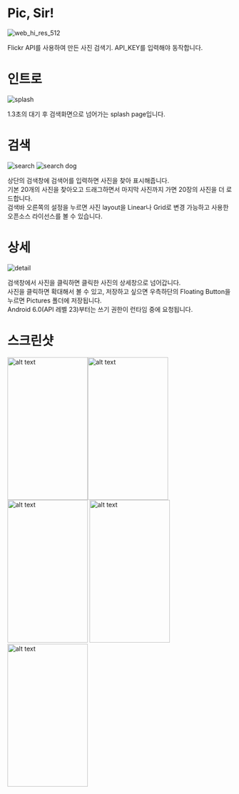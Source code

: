 # Pic, Sir!
![web_hi_res_512](https://user-images.githubusercontent.com/40908341/47954651-c8823180-dfcf-11e8-9ebb-3b84dc646db0.png)

Flickr API를 사용하여 만든 사진 검색기. 
API_KEY를 입력해야 동작합니다.

# 인트로
![splash](https://user-images.githubusercontent.com/40908341/47954492-e0f14c80-dfcd-11e8-8135-368e6cc5d6c1.png)

1.3초의 대기 후 검색화면으로 넘어가는 splash page입니다.

# 검색
![search](https://user-images.githubusercontent.com/40908341/47954493-e2bb1000-dfcd-11e8-80f9-ed6e5f6c0a64.png)
![search dog](https://user-images.githubusercontent.com/40908341/47954598-0d599880-dfcf-11e8-96e1-6af3e4b51285.png)

상단의 검색창에 검색어를 입력하면 사진을 찾아 표시해줍니다.\
기본 20개의 사진을 찾아오고 드래그하면서 마지막 사진까지 가면 20장의 사진을 더 로드합니다.\
검색바 오른쪽의 설정을 누르면 사진 layout을 Linear나 Grid로 변경 가능하고 사용한 오픈소스 라이선스를 볼 수 있습니다.

# 상세
![detail](https://user-images.githubusercontent.com/40908341/47954498-01b9a200-dfce-11e8-87e9-87418a8c2522.png)

검색창에서 사진을 클릭하면 클릭한 사진의 상세창으로 넘어갑니다.\
사진을 클릭하면 확대해서 볼 수 있고, 저장하고 싶으면 우측하단의 Floating Button을 누르면 Pictures 폴더에 저장됩니다.\
Android 6.0(API 레벨 23)부터는 쓰기 권한이 런타임 중에 요청됩니다.

# 스크린샷
<img src="https://user-images.githubusercontent.com/40908341/47959412-cbf4d780-e026-11e8-844a-922e59b8824a.jpg" alt="alt text" width="180px" height="320px"><img src="https://user-images.githubusercontent.com/40908341/47959413-cbf4d780-e026-11e8-89cf-84ae1097e390.jpg" alt="alt text" width="180px" height="320px">
<img src="https://user-images.githubusercontent.com/40908341/47959414-cc8d6e00-e026-11e8-8ed5-500c4640d301.jpg" alt="alt text" width="180px" height="320px">
<img src="https://user-images.githubusercontent.com/40908341/47959410-cbf4d780-e026-11e8-82a1-1f5304d4d8c9.jpg" alt="alt text" width="180px" height="320px"><img src="https://user-images.githubusercontent.com/40908341/47959411-cbf4d780-e026-11e8-84f7-ae01f823a569.jpg" alt="alt text" width="180px" height="320px">
